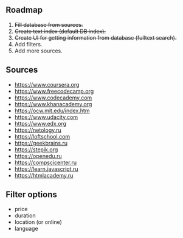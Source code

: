 ## Roadmap

1. <s>Fill database from sources.</s>
2. <s>Create text index (default DB index).</s>
3. <s>Create UI for getting information from database (fulltext search).</s>
4. Add filters.
5. Add more sources.

## Sources
- https://www.coursera.org
- https://www.freecodecamp.org
- https://www.codecademy.com
- https://www.khanacademy.org
- https://ocw.mit.edu/index.htm
- https://www.udacity.com
- https://www.edx.org
- https://netology.ru
- https://loftschool.com
- https://geekbrains.ru
- https://stepik.org
- https://openedu.ru
- https://compscicenter.ru
- https://learn.javascript.ru
- https://htmlacademy.ru


## Filter options
- price
- duration
- location (or online)
- language